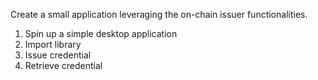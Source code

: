 Create a small application leveraging the on-chain issuer functionalities.

1. Spin up a simple desktop application
2. Import library
3. Issue credential
4. Retrieve credential